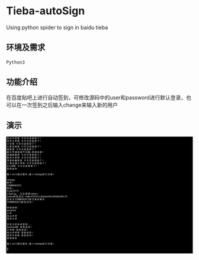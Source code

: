 # Tieba-autoSign
Using python spider to sign in baidu tieba

## 环境及需求
    Python3

## 功能介绍
 在百度贴吧上进行自动签到，可修改源码中的user和password进行默认登录，也可以在一次签到之后输入change来输入新的用户
 
## 演示
 ![image](https://github.com/Hjyheart/Tieba-autoSign/blob/master/%E5%B1%8F%E5%B9%95%E5%BF%AB%E7%85%A7%202016-03-12%20%E4%B8%8B%E5%8D%885.37.23.png)
